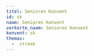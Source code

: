 ```yaml
---
titel: Senioren Konvent
id: sk
naam: Senioren Konvent
verkorte_naam: Senioren Konvent
konvent: sk
themas:
  -  streek
---
```

